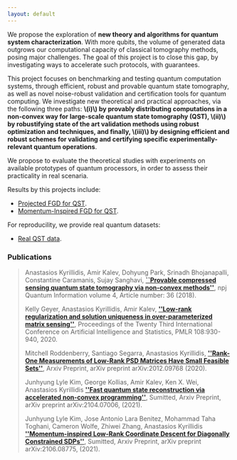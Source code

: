 ```yaml
---
layout: default
---
```


We propose the exploration of **new theory and algorithms for quantum system characterization**. With more qubits, the volume of generated data outgrows our computational capacity of classical tomography methods, posing major challenges. The goal of this project is to close this gap, by investigating ways to accelerate such protocols, with guarantees.

This project focuses on benchmarking and testing quantum computation systems, through efficient, robust and provable quantum state tomography, as well as novel noise-robust validation and certification tools for quantum computing. We investigate new theoretical and practical approaches, via the following three paths: **\\(i)\\) by provably distributing computations in a non-convex way for large-scale quantum state tomography (QST), \\(ii)\\) by robustifying state of the art validation methods using robust optimization and techniques, and finally, \\(iii)\\) by designing efficient and robust schemes for validating and certifying specific experimentally-relevant quantum operations**. 

We propose to evaluate the theoretical studies with experiments on available prototypes of quantum processors, in order to assess their practicality in real scenaria.

Results by this projects include: 

- [Projected FGD for QST](./FGD.html).
- [Momentum-Inspired FGD for QST](./MiFGD.html).

For reproducility, we provide real quantum datasets:

- [Real QST data](./data.html).

### Publications

> Anastasios Kyrillidis, Amir Kalev, Dohyung Park, Srinadh Bhojanapalli, Constantine Caramanis, Sujay Sanghavi, [**``Provable compressed sensing quantum state tomography via non-convex methods''**](https://www.nature.com/articles/s41534-018-0080-4.pdf), npj Quantum Information volume 4, Article number: 36 (2018).
>
> Kelly Geyer, Anastasios Kyrillidis, Amir Kalev, [**''Low-rank regularization and solution uniqueness in over-parameterized matrix sensing''**](http://proceedings.mlr.press/v108/geyer20a.html), Proceedings of the Twenty Third International Conference on Artificial Intelligence and Statistics, PMLR 108:930-940, 2020.
>
> Mitchell Roddenberry, Santiago Segarra, Anastasios Kyrillidis, [**''Rank-One Measurements of Low-Rank PSD Matrices Have Small Feasible Sets''**](https://arxiv.org/pdf/2012.09768.pdf), Arxiv Preprint, arXiv preprint arXiv:2012.09768 (2020).
>
> Junhyung Lyle Kim, George Kollias, Amir Kalev, Ken X. Wei, Anastasios Kyrillidis [**''Fast quantum state reconstruction via accelerated non-convex programming''**](https://arxiv.org/pdf/2104.07006.pdf), Sumitted, Arxiv Preprint, arXiv preprint arXiv:2104.07006, (2021).
>
>  Junhyung Lyle Kim, Jose Antonio Lara Benitez, Mohammad Taha Toghani, Cameron Wolfe, Zhiwei Zhang, Anastasios Kyrillidis [**''Momentum-inspired Low-Rank Coordinate Descent for Diagonally Constrained SDPs''**](https://arxiv.org/pdf/2106.08775), Sumitted, Arxiv Preprint, arXiv preprint arXiv:2106.08775, (2021).

